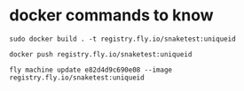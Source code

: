 # docker commands to know

`sudo docker build . -t registry.fly.io/snaketest:uniqueid`

`docker push registry.fly.io/snaketest:uniqueid`

`fly machine update e82d4d9c690e08 --image registry.fly.io/snaketest:uniqueid`